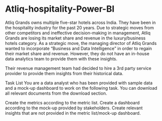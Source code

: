 # Atliq-hospitality-Power-BI
Atliq Grands owns multiple five-star hotels across India. They have been in the hospitality industry for the past 20 years. 
Due to strategic moves from other competitors and ineffective decision-making in management, Atliq Grands are losing its market share and revenue in the luxury/business hotels category.
As a strategic move, the managing director of Atliq Grands wanted to incorporate “Business and Data Intelligence” in order to regain their market share and revenue. 
However, they do not have an in-house data analytics team to provide them with these insights.

Their revenue management team had decided to hire a 3rd party service provider to provide them insights from their historical data.

Task List
You are a data analyst who has been provided with sample data and a mock-up dashboard to work on the following task. You can download all relevant documents from the download section.

Create the metrics according to the metric list.
Create a dashboard according to the mock-up provided by stakeholders.
Create relevant insights that are not provided in the metric list/mock-up dashboard.

